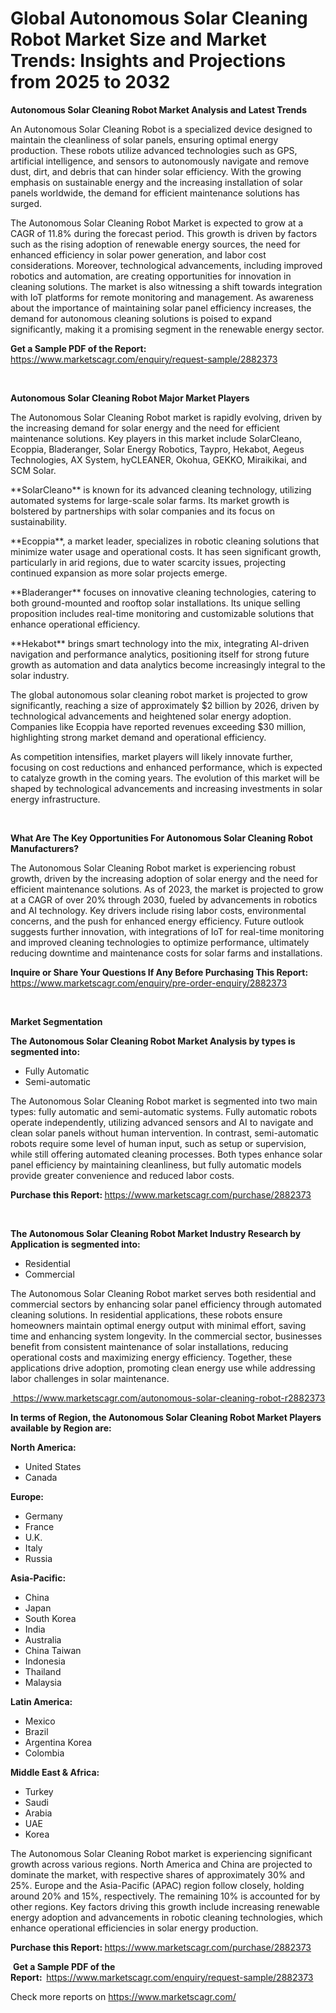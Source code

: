 <p><h1>Global Autonomous Solar Cleaning Robot Market Size and Market Trends: Insights and Projections from 2025 to 2032</h1></p><p><strong>Autonomous Solar Cleaning Robot Market Analysis and Latest Trends</strong></p>
<p><p>An Autonomous Solar Cleaning Robot is a specialized device designed to maintain the cleanliness of solar panels, ensuring optimal energy production. These robots utilize advanced technologies such as GPS, artificial intelligence, and sensors to autonomously navigate and remove dust, dirt, and debris that can hinder solar efficiency. With the growing emphasis on sustainable energy and the increasing installation of solar panels worldwide, the demand for efficient maintenance solutions has surged.</p><p>The Autonomous Solar Cleaning Robot Market is expected to grow at a CAGR of 11.8% during the forecast period. This growth is driven by factors such as the rising adoption of renewable energy sources, the need for enhanced efficiency in solar power generation, and labor cost considerations. Moreover, technological advancements, including improved robotics and automation, are creating opportunities for innovation in cleaning solutions. The market is also witnessing a shift towards integration with IoT platforms for remote monitoring and management. As awareness about the importance of maintaining solar panel efficiency increases, the demand for autonomous cleaning solutions is poised to expand significantly, making it a promising segment in the renewable energy sector.</p></p>
<p><strong>Get a Sample PDF of the Report:&nbsp;</strong> <a href="https://www.marketscagr.com/enquiry/request-sample/2882373?utm_campaign=2482&utm_medium=2&utm_source=Github&utm_content=ia&utm_term=13032025&utm_id=autonomous-solar-cleaning-robot">https://www.marketscagr.com/enquiry/request-sample/2882373</a></p>
<p>&nbsp;</p>
<p><strong>Autonomous Solar Cleaning Robot Major Market Players</strong></p>
<p><p>The Autonomous Solar Cleaning Robot market is rapidly evolving, driven by the increasing demand for solar energy and the need for efficient maintenance solutions. Key players in this market include SolarCleano, Ecoppia, Bladeranger, Solar Energy Robotics, Taypro, Hekabot, Aegeus Technologies, AX System, hyCLEANER, Okohua, GEKKO, Miraikikai, and SCM Solar.</p><p>**SolarCleano** is known for its advanced cleaning technology, utilizing automated systems for large-scale solar farms. Its market growth is bolstered by partnerships with solar companies and its focus on sustainability. </p><p>**Ecoppia**, a market leader, specializes in robotic cleaning solutions that minimize water usage and operational costs. It has seen significant growth, particularly in arid regions, due to water scarcity issues, projecting continued expansion as more solar projects emerge.</p><p>**Bladeranger** focuses on innovative cleaning technologies, catering to both ground-mounted and rooftop solar installations. Its unique selling proposition includes real-time monitoring and customizable solutions that enhance operational efficiency.</p><p>**Hekabot** brings smart technology into the mix, integrating AI-driven navigation and performance analytics, positioning itself for strong future growth as automation and data analytics become increasingly integral to the solar industry.</p><p>The global autonomous solar cleaning robot market is projected to grow significantly, reaching a size of approximately $2 billion by 2026, driven by technological advancements and heightened solar energy adoption. Companies like Ecoppia have reported revenues exceeding $30 million, highlighting strong market demand and operational efficiency.</p><p>As competition intensifies, market players will likely innovate further, focusing on cost reductions and enhanced performance, which is expected to catalyze growth in the coming years. The evolution of this market will be shaped by technological advancements and increasing investments in solar energy infrastructure.</p></p>
<p>&nbsp;</p>
<p><strong>What Are The Key Opportunities For Autonomous Solar Cleaning Robot Manufacturers?</strong></p>
<p><p>The Autonomous Solar Cleaning Robot market is experiencing robust growth, driven by the increasing adoption of solar energy and the need for efficient maintenance solutions. As of 2023, the market is projected to grow at a CAGR of over 20% through 2030, fueled by advancements in robotics and AI technology. Key drivers include rising labor costs, environmental concerns, and the push for enhanced energy efficiency. Future outlook suggests further innovation, with integrations of IoT for real-time monitoring and improved cleaning technologies to optimize performance, ultimately reducing downtime and maintenance costs for solar farms and installations.</p></p>
<p><strong>Inquire or Share Your Questions If Any Before Purchasing This Report:</strong> <a href="https://www.marketscagr.com/enquiry/pre-order-enquiry/2882373?utm_campaign=2482&utm_medium=2&utm_source=Github&utm_content=ia&utm_term=13032025&utm_id=autonomous-solar-cleaning-robot">https://www.marketscagr.com/enquiry/pre-order-enquiry/2882373</a></p>
<p>&nbsp;</p>
<p><strong>Market Segmentation</strong></p>
<p><strong>The Autonomous Solar Cleaning Robot Market Analysis by types is segmented into:</strong></p>
<p><ul><li>Fully Automatic</li><li>Semi-automatic</li></ul></p>
<p><p>The Autonomous Solar Cleaning Robot market is segmented into two main types: fully automatic and semi-automatic systems. Fully automatic robots operate independently, utilizing advanced sensors and AI to navigate and clean solar panels without human intervention. In contrast, semi-automatic robots require some level of human input, such as setup or supervision, while still offering automated cleaning processes. Both types enhance solar panel efficiency by maintaining cleanliness, but fully automatic models provide greater convenience and reduced labor costs.</p></p>
<p><strong>Purchase this Report:&nbsp;</strong><a href="https://www.marketscagr.com/purchase/2882373?utm_campaign=2482&utm_medium=2&utm_source=Github&utm_content=ia&utm_term=13032025&utm_id=autonomous-solar-cleaning-robot">https://www.marketscagr.com/purchase/2882373</a></p>
<p>&nbsp;</p>
<p><strong>The Autonomous Solar Cleaning Robot Market Industry Research by Application is segmented into:</strong></p>
<p><ul><li>Residential</li><li>Commercial</li></ul></p>
<p><p>The Autonomous Solar Cleaning Robot market serves both residential and commercial sectors by enhancing solar panel efficiency through automated cleaning solutions. In residential applications, these robots ensure homeowners maintain optimal energy output with minimal effort, saving time and enhancing system longevity. In the commercial sector, businesses benefit from consistent maintenance of solar installations, reducing operational costs and maximizing energy efficiency. Together, these applications drive adoption, promoting clean energy use while addressing labor challenges in solar maintenance.</p></p>
<p><a href="https://www.marketscagr.com/autonomous-solar-cleaning-robot-r2882373?utm_campaign=2482&utm_medium=2&utm_source=Github&utm_content=ia&utm_term=13032025&utm_id=autonomous-solar-cleaning-robot">&nbsp;https://www.marketscagr.com/autonomous-solar-cleaning-robot-r2882373</a></p>
<p><strong>In terms of Region, the Autonomous Solar Cleaning Robot Market Players available by Region are:</strong></p>
<p>
    <p> <strong> North America: </strong>
        <ul>
            <li>United States</li>
            <li>Canada</li>
        </ul>
        </p> 
    <p> <strong> Europe: </strong>
        <ul>
            <li>Germany</li>
            <li>France</li>
            <li>U.K.</li>
            <li>Italy</li>
            <li>Russia</li>
        </ul>
        </p> 
    <p> <strong> Asia-Pacific: </strong>
        <ul>
            <li>China</li>
            <li>Japan</li>
            <li>South Korea</li>
            <li>India</li>
            <li>Australia</li>
            <li>China Taiwan</li>
            <li>Indonesia</li>
            <li>Thailand</li>
            <li>Malaysia</li>
        </ul>
        </p> 
    <p> <strong> Latin America: </strong>
        <ul>
            <li>Mexico</li>
            <li>Brazil</li>
            <li>Argentina Korea</li>
            <li>Colombia</li>
        </ul>
        </p> 
    <p> <strong> Middle East & Africa: </strong>
        <ul>
            <li>Turkey</li>
            <li>Saudi</li>
            <li>Arabia</li>
            <li>UAE</li>
            <li>Korea</li>
        </ul>
    </p>
    </p>
<p><p>The Autonomous Solar Cleaning Robot market is experiencing significant growth across various regions. North America and China are projected to dominate the market, with respective shares of approximately 30% and 25%. Europe and the Asia-Pacific (APAC) region follow closely, holding around 20% and 15%, respectively. The remaining 10% is accounted for by other regions. Key factors driving this growth include increasing renewable energy adoption and advancements in robotic cleaning technologies, which enhance operational efficiencies in solar energy production.</p></p>
<p><strong>Purchase this Report: </strong><a href="https://www.marketscagr.com/purchase/2882373?utm_campaign=2482&utm_medium=2&utm_source=Github&utm_content=ia&utm_term=13032025&utm_id=autonomous-solar-cleaning-robot">https://www.marketscagr.com/purchase/2882373</a></p>
<p>&nbsp;<strong>Get a Sample PDF of the Report:&nbsp;&nbsp;</strong><a href="https://www.marketscagr.com/enquiry/request-sample/2882373?utm_campaign=2482&utm_medium=2&utm_source=Github&utm_content=ia&utm_term=13032025&utm_id=autonomous-solar-cleaning-robot">https://www.marketscagr.com/enquiry/request-sample/2882373</a></p>
<p><strong></strong></p>
<p>Check more reports on <a href="https://www.marketscagr.com/?utm_campaign=2482&utm_medium=2&utm_source=Github&utm_content=ia&utm_term=13032025&utm_id=autonomous-solar-cleaning-robot">https://www.marketscagr.com/</a></p>